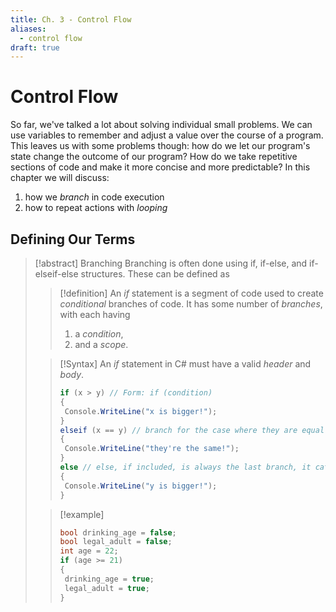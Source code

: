 ```yaml
---
title: Ch. 3 - Control Flow
aliases:
  - control flow
draft: true
---
```


# Control Flow

So far, we've talked a lot about solving individual small problems. We can use variables to remember and adjust a value over the course of a program. This leaves us with some problems though: how do we let our program's state change the outcome of our program? How do we take repetitive sections of code and make it more concise and more predictable? In this chapter we will discuss:
1. how we *branch* in code execution
2. how to repeat actions with *looping*

## Defining Our Terms

>[!abstract] Branching
>Branching is often done using if, if-else, and if-elseif-else structures. These can be defined as
>>[!definition]
>>An *if* statement is a segment of code used to create *conditional* branches of code. It has
>> some number of *branches*, with each having
>>	1. a *condition*,
>>	2. and a *scope*.
>
>>[!Syntax]
>> An *if* statement in C# must have a valid *header* and *body*. 
>> ```csharp
>> if (x > y) // Form: if (condition)
>> {
>> 	Console.WriteLine("x is bigger!");
>> }
>> elseif (x == y) // branch for the case where they are equal
>> {
>> 	Console.WriteLine("they're the same!");
>> }
>> else // else, if included, is always the last branch, it catches any other condition
>> {
>> 	Console.WriteLine("y is bigger!");
>> }
>>```
>
>>[!example]
>>```csharp
>>bool drinking_age = false;
>>bool legal_adult = false;
>> int age = 22;
>> if (age >= 21)
>> {
>> 	drinking_age = true;
>> 	legal_adult = true;
>> }
>>```

